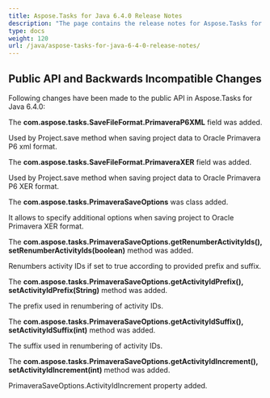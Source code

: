 ```yaml
---
title: Aspose.Tasks for Java 6.4.0 Release Notes
description: "The page contains the release notes for Aspose.Tasks for Java 6.4.0."
type: docs
weight: 120
url: /java/aspose-tasks-for-java-6-4-0-release-notes/
---
```


## **Public API and Backwards Incompatible Changes**

Following changes have been made to the public API in Aspose.Tasks for Java 6.4.0:

The **com.aspose.tasks.SaveFileFormat.PrimaveraP6XML** field was added.

Used by Project.save method when saving project data to Oracle Primavera P6 xml format.

The **com.aspose.tasks.SaveFileFormat.PrimaveraXER** field was added.

Used by Project.save method when saving project data to Oracle Primavera P6 XER format.

The **com.aspose.tasks.PrimaveraSaveOptions** was class added.

It allows to specify additional options when saving project to Oracle Primavera XER format.

The **com.aspose.tasks.PrimaveraSaveOptions.getRenumberActivityIds(), setRenumberActivityIds(boolean)** method was added.

Renumbers activity IDs if set to true according to provided prefix and suffix.

The **com.aspose.tasks.PrimaveraSaveOptions.getActivityIdPrefix(), setActivityIdPrefix(String)** method was added.

The prefix used in renumbering of activity IDs.

The **com.aspose.tasks.PrimaveraSaveOptions.getActivityIdSuffix(), setActivityIdSuffix(int)** method was added.

The suffix used in renumbering of activity IDs.

The **com.aspose.tasks.PrimaveraSaveOptions.getActivityIdIncrement(), setActivityIdIncrement(int)**  method was added.

PrimaveraSaveOptions.ActivityIdIncrement property added.
